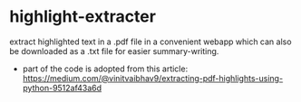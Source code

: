 # highlight-extracter
extract highlighted text in a .pdf file in a convenient webapp which can also be downloaded as a .txt file for easier summary-writing.
- part of the code is adopted from this article: https://medium.com/@vinitvaibhav9/extracting-pdf-highlights-using-python-9512af43a6d
